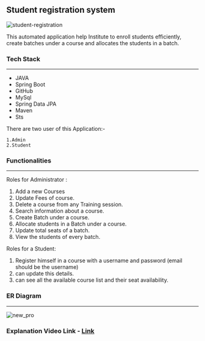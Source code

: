 ##  Student registration system

![student-registration](https://user-images.githubusercontent.com/108000350/229403789-e530f384-dfed-4042-b501-92da5890d487.png)


This automated application help Institute to enroll students efficiently,
create batches under a course and allocates the students  in a batch. 




### Tech Stack

------------

- JAVA
- Spring Boot
- GitHub
- MySql
- Spring Data JPA
- Maven
- Sts

There are two user of this Application:-

    1.Admin
    2.Student

### Functionalities

------------
Roles for Administrator :

   1. Add a new Courses
   2. Update Fees of course.
   3. Delete  a course from any Training session.
   4. Search information about a course.
   5. Create Batch under a course.
   6. Allocate students in a Batch under a course.
   7. Update total seats of a batch.
   8. View the students of every batch. 

Roles for a Student:
   1. Register himself in a course with a username and password (email should be the username)
   2. can update this details.
   3. can see all the available course list and their seat availability.

### ER Diagram
------------

![new_pro](https://github.com/rajsaurabh78/Student-registration-system/assets/108000350/ca8ff884-b661-4f40-bd58-c33b4b2ad62c)


### Explanation Video Link -  [Link]()
